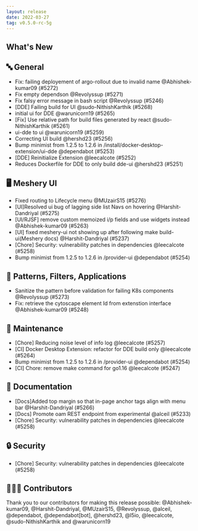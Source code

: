 ```yaml
---
layout: release
date: 2022-03-27
tag: v0.5.0-rc-5g
---
```


## What's New

## 🔤 General

- Fix: failing deployement of argo-rollout due to invalid name @Abhishek-kumar09 (#5272)
- Fix empty dependson @Revolyssup (#5271)
- Fix falsy error message in bash script @Revolyssup (#5246)
- [DDE] Failing build for UI @sudo-NithishKarthik (#5268)
- initial ui for DDE @warunicorn19 (#5265)
- [Fix] Use relative path for build files generated by react @sudo-NithishKarthik (#5261)
- ui-dde to ui @warunicorn19 (#5259)
- Correcting UI build @hershd23 (#5256)
- Bump minimist from 1.2.5 to 1.2.6 in /install/docker-desktop-extension/ui-dde @dependabot (#5253)
- [DDE] Reinitialize Extension @leecalcote (#5252)
- Reduces Dockerfile for DDE to only build dde-ui @hershd23 (#5251)

## 🖥 Meshery UI

- Fixed routing to Lifecycle menu @MUzairS15 (#5276)
- [UI]Resolved ui bug of lagging side list Navs on hovering @Harshit-Dandriyal (#5275)
- [UI/RJSF] remove custom memoized i/p fields and use widgets instead @Abhishek-kumar09 (#5263)
- [UI] fixed meshery-ui not showing up after following make build-ui(Meshery docs) @Harshit-Dandriyal (#5237)
- [Chore] Security: vulnerability patches in dependencies @leecalcote (#5258)
- Bump minimist from 1.2.5 to 1.2.6 in /provider-ui @dependabot (#5254)

## 🔋 Patterns, Filters, Applications

- Sanitize the pattern before validation for failing K8s components @Revolyssup (#5273)
- Fix: retrieve the cytoscape element Id from extenstion interface @Abhishek-kumar09 (#5248)

## 🧰 Maintenance

- [Chore] Reducing noise level of info log @leecalcote (#5257)
- [CI] Docker Desktop Extension: refactor for DDE build only @leecalcote (#5264)
- Bump minimist from 1.2.5 to 1.2.6 in /provider-ui @dependabot (#5254)
- [CI] Chore: remove make command for go1.16 @leecalcote (#5247)

## 📖 Documentation

- [Docs]Added top margin so that in-page anchor tags align with menu bar @Harshit-Dandriyal (#5266)
- [Docs] Promote oam REST endpoint from experimental @alceil (#5233)
- [Chore] Security: vulnerability patches in dependencies @leecalcote (#5258)

## 🔒 Security

- [Chore] Security: vulnerability patches in dependencies @leecalcote (#5258)

## 👨🏽‍💻 Contributors

Thank you to our contributors for making this release possible:
@Abhishek-kumar09, @Harshit-Dandriyal, @MUzairS15, @Revolyssup, @alceil, @dependabot, @dependabot[bot], @hershd23, @l5io, @leecalcote, @sudo-NithishKarthik and @warunicorn19
